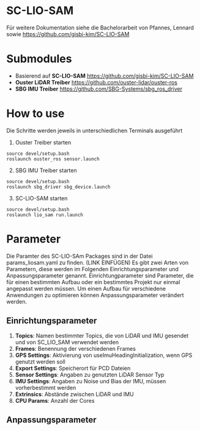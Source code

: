 # SC-LIO-SAM
Für weitere Dokumentation siehe die Bachelorarbeit von Pfannes, Lennard sowie https://github.com/gisbi-kim/SC-LIO-SAM

# Submodules
* Basierend auf **SC-LIO-SAM** https://github.com/gisbi-kim/SC-LIO-SAM
* **Ouster LiDAR Treiber** https://github.com/ouster-lidar/ouster-ros
* **SBG IMU Treiber** https://github.com/SBG-Systems/sbg_ros_driver

# How to use
Die Schritte werden jeweils in unterschiedlichen Terminals ausgeführt
1. Ouster Treiber starten
```console
source devel/setup.bash
roslaunch ouster_ros sensor.launch
```
2. SBG IMU Treiber starten
```console
source devel/setup.bash
roslaunch sbg_driver sbg_device.launch
```
3. SC-LIO-SAM starten
```console
source devel/setup.bash
roslaunch lio_sam run.launch
```

# Parameter
Die Paramter des SC-LIO-SAm Packages sind in der Datei params_liosam.yaml zu finden. (LINK EINFÜGEN)
Es gibt zwei Arten von Parametern, diese werden im Folgenden Einrichtungsparameter und Anpassungsparameter genannt. Einrichtungparameter sind Parameter, die für einen bestimmten Aufbau oder ein bestimmtes Projekt nur einmal angepasst werden müssen. Um einen Aufbau für verschiedene Anwendungen zu optimieren können Anpassungsparameter verändert werden.
## Einrichtungsparameter
1. **Topics**: Namen bestimmter Topics, die von LiDAR und IMU gesendet und von SC_LIO_SAM verwendet werden
2. **Frames**: Benennung der verschiedenen Frames 
3. **GPS Settings**: Aktivierung von useImuHeadingInitialization, wenn GPS genutzt werden soll
4. **Export Settings**: Speicherort für PCD Dateien
5. **Sensor Settings**: Angaben zu genutzten LiDAR Sensor Typ
6. **IMU Settings**: Angaben zu Noise und Bias der IMU, müssen vorherbestimmt werden
7. **Extrinsics**: Abstände zwischen LiDAR und IMU
8. **CPU Params**: Anzahl der Cores
## Anpassungsparameter
